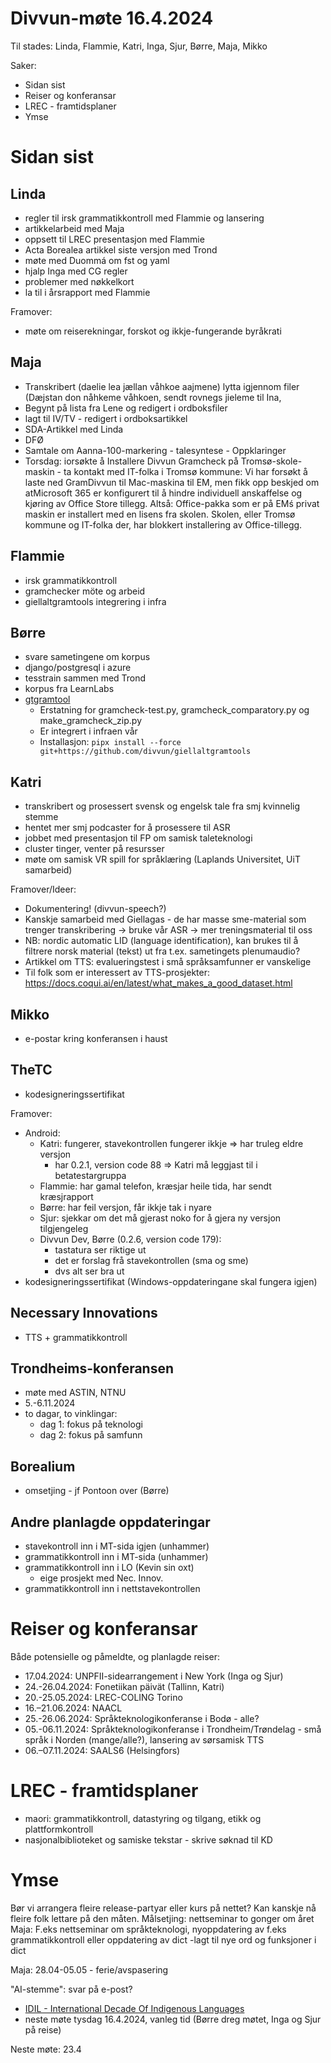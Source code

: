 # Divvun-møte 16.4.2024

Til stades: Linda, Flammie, Katri, Inga, Sjur, Børre, Maja, Mikko

Saker:

- Sidan sist
- Reiser og konferansar
- LREC - framtidsplaner
- Ymse

# Sidan sist

## Linda

- regler til irsk grammatikkontroll med Flammie og lansering
- artikkelarbeid med Maja
- oppsett til LREC presentasjon med Flammie
- Acta Borealea artikkel siste versjon med Trond
- møte med Duommá om fst og yaml
- hjalp Inga med CG regler
- problemer med nøkkelkort
- la til i årsrapport med Flammie

Framover:
- møte om reiserekningar, forskot og ikkje-fungerande byråkrati

## Maja

- Transkribert (daelie lea jællan våhkoe aajmene) lytta igjennom filer (Dæjstan don nåhkeme våhkoen, sendt rovnegs jieleme til Ina, 
- Begynt på lista fra Lene og redigert i ordboksfiler 
- lagt til IV/TV - redigert i ordboksartikkel
- SDA-Artikkel med Linda 
- DFØ
- Samtale om Aanna-100-markering - talesyntese - Oppklaringer
- Torsdag: iorsøkte  å Installere Divvun Gramcheck på Tromsø-skole-maskin - ta kontakt med IT-folka i Tromsø kommune: Vi har forsøkt å laste ned GramDivvun til Mac-maskina til EM, men fikk opp beskjed om atMicrosoft 365 er konfigurert til å hindre individuell anskaffelse og kjøring av Office Store tillegg. Altså: Office-pakka som er på EMś privat maskin er installert med en lisens fra skolen. Skolen, eller Tromsø kommune og IT-folka der, har blokkert installering av Office-tillegg. 


## Flammie

- irsk grammatikkontroll
- gramchecker möte og arbeid
- giellaltgramtools integrering i infra

## Børre

- svare sametingene om korpus
- django/postgresql i azure
- tesstrain sammen med Trond
- korpus fra LearnLabs
- [gtgramtool](https://github.com/divvun/giellaltgramtools)
  - Erstatning for gramcheck-test.py, gramcheck_comparatory.py og make_gramcheck_zip.py
  - Er integrert i infraen vår
  - Installasjon: `pipx install --force git+https://github.com/divvun/giellaltgramtools`

## Katri

- transkribert og prosessert svensk og engelsk tale fra smj kvinnelig stemme
- hentet mer smj podcaster for å prosessere til ASR 
- jobbet med presentasjon til FP om samisk taleteknologi
- cluster tinger, venter på resursser
- møte om samisk VR spill for språklæring (Laplands Universitet, UiT samarbeid)

Framover/Ideer:

- Dokumentering! (divvun-speech?)
- Kanskje samarbeid med Giellagas - de har masse sme-material som trenger transkribering -> bruke vår ASR -> mer treningsmaterial til oss
- NB: nordic automatic LID (language identification), kan brukes til å filtrere norsk material (tekst) ut fra t.ex. sametingets plenumaudio?
- Artikkel om TTS: evalueringstest i små språksamfunner er vanskelige
- Til folk som er interessert av TTS-prosjekter: <https://docs.coqui.ai/en/latest/what_makes_a_good_dataset.html>

## Mikko

- e-postar kring konferansen i haust

## TheTC

- kodesigneringssertifikat

Framover:

- Android:
    - Katri: fungerer, stavekontrollen fungerer ikkje => har truleg eldre versjon
        - har 0.2.1, version code 88 => Katri må leggjast til i betatestargruppa
    - Flammie: har gamal telefon, kræsjar heile tida, har sendt kræsjrapport
    - Børre: har feil versjon, får ikkje tak i nyare
    - Sjur: sjekkar om det må gjerast noko for å gjera ny versjon tilgjengeleg
    - Divvun Dev, Børre (0.2.6, version code 179):
        - tastatura ser riktige ut
        - det er forslag frå stavekontrollen (sma og sme)
        - dvs alt ser bra ut
- kodesigneringssertifikat (Windows-oppdateringane skal fungera igjen)

## Necessary Innovations

- TTS + grammatikkontroll

## Trondheims-konferansen

- møte med ASTIN, NTNU
- 5.-6.11.2024
- to dagar, to vinklingar:
    - dag 1: fokus på teknologi
    - dag 2: fokus på samfunn

## Borealium

- omsetjing - jf Pontoon over (Børre)

## Andre planlagde oppdateringar

- stavekontroll inn i MT-sida igjen (unhammer)
- grammatikkontroll inn i MT-sida (unhammer)
- grammatikkontroll inn i LO (Kevin sin oxt)
    - eige prosjekt med Nec. Innov.
- grammatikkontroll inn i nettstavekontrollen

# Reiser og konferansar

Både potensielle og påmeldte, og planlagde reiser:

- 17.04.2024: UNPFII-sidearrangement i New York (Inga og Sjur)
- 24.-26.04.2024: Fonetiikan päivät (Tallinn, Katri)
- 20.-25.05.2024: LREC-COLING Torino
- 16.–21.06.2024: NAACL
- 25.-26.06.2024: Språkteknologikonferanse i Bodø - alle?
- 05.-06.11.2024: Språkteknologikonferanse i Trondheim/Trøndelag - små språk i Norden (mange/alle?), lansering av sørsamisk TTS
- 06.–07.11.2024: SAALS6 (Helsingfors)

# LREC - framtidsplaner

- maori: grammatikkontroll, datastyring og tilgang, etikk og plattformkontroll
- nasjonalbiblioteket og samiske tekstar - skrive søknad til KD

# Ymse

Bør vi arrangera fleire release-partyar eller kurs på nettet? Kan kanskje nå fleire folk lettare på den måten. Målsetjing: nettseminar to gonger om året
Maja: F.eks nettseminar om språkteknologi, nyoppdatering av f.eks grammatikkontroll eller oppdatering av dict -lagt til nye ord og funksjoner i dict

Maja: 28.04-05.05 - ferie/avspasering 

"AI-stemme": svar på e-post?

- [IDIL - International Decade Of Indigenous Languages](https://fpcc.ca/stories/the-decade-of-indigenous-languages/)
- neste møte tysdag 16.4.2024, vanleg tid (Børre dreg møtet, Inga og Sjur på reise)

Neste møte: 23.4